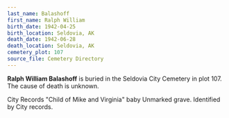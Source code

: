 ```yaml
---
last_name: Balashoff
first_name: Ralph William
birth_date: 1942-04-25
birth_location: Seldovia, AK
death_date: 1942-06-28
death_location: Seldovia, AK
cemetery_plot: 107
source_file: Cemetery Directory
---
```

**Ralph William   Balashoff** is buried in the Seldovia City Cemetery in plot 107.  The cause of death is unknown.

City Records "Child of Mike and Virginia"
baby
Unmarked grave. Identified by City records.
